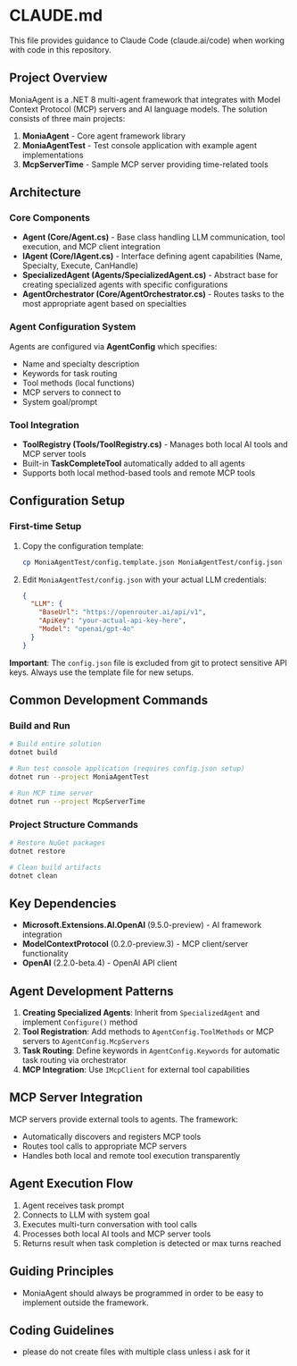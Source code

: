 # CLAUDE.md

This file provides guidance to Claude Code (claude.ai/code) when working with code in this repository.

## Project Overview

MoniaAgent is a .NET 8 multi-agent framework that integrates with Model Context Protocol (MCP) servers and AI language models. The solution consists of three main projects:

1. **MoniaAgent** - Core agent framework library
2. **MoniaAgentTest** - Test console application with example agent implementations
3. **McpServerTime** - Sample MCP server providing time-related tools

## Architecture

### Core Components

- **Agent (Core/Agent.cs)** - Base class handling LLM communication, tool execution, and MCP client integration
- **IAgent (Core/IAgent.cs)** - Interface defining agent capabilities (Name, Specialty, Execute, CanHandle)
- **SpecializedAgent (Agents/SpecializedAgent.cs)** - Abstract base for creating specialized agents with specific configurations
- **AgentOrchestrator (Core/AgentOrchestrator.cs)** - Routes tasks to the most appropriate agent based on specialties

### Agent Configuration System

Agents are configured via **AgentConfig** which specifies:
- Name and specialty description
- Keywords for task routing
- Tool methods (local functions)
- MCP servers to connect to
- System goal/prompt

### Tool Integration

- **ToolRegistry (Tools/ToolRegistry.cs)** - Manages both local AI tools and MCP server tools
- Built-in **TaskCompleteTool** automatically added to all agents
- Supports both local method-based tools and remote MCP tools

## Configuration Setup

### First-time Setup
1. Copy the configuration template:
   ```bash
   cp MoniaAgentTest/config.template.json MoniaAgentTest/config.json
   ```
2. Edit `MoniaAgentTest/config.json` with your actual LLM credentials:
   ```json
   {
     "LLM": {
       "BaseUrl": "https://openrouter.ai/api/v1",
       "ApiKey": "your-actual-api-key-here",
       "Model": "openai/gpt-4o"
     }
   }
   ```

**Important**: The `config.json` file is excluded from git to protect sensitive API keys. Always use the template file for new setups.

## Common Development Commands

### Build and Run
```bash
# Build entire solution
dotnet build

# Run test console application (requires config.json setup)
dotnet run --project MoniaAgentTest

# Run MCP time server
dotnet run --project McpServerTime
```

### Project Structure Commands
```bash
# Restore NuGet packages
dotnet restore

# Clean build artifacts
dotnet clean
```

## Key Dependencies

- **Microsoft.Extensions.AI.OpenAI** (9.5.0-preview) - AI framework integration
- **ModelContextProtocol** (0.2.0-preview.3) - MCP client/server functionality
- **OpenAI** (2.2.0-beta.4) - OpenAI API client

## Agent Development Patterns

1. **Creating Specialized Agents**: Inherit from `SpecializedAgent` and implement `Configure()` method
2. **Tool Registration**: Add methods to `AgentConfig.ToolMethods` or MCP servers to `AgentConfig.McpServers`
3. **Task Routing**: Define keywords in `AgentConfig.Keywords` for automatic task routing via orchestrator
4. **MCP Integration**: Use `IMcpClient` for external tool capabilities

## MCP Server Integration

MCP servers provide external tools to agents. The framework:
- Automatically discovers and registers MCP tools
- Routes tool calls to appropriate MCP servers
- Handles both local and remote tool execution transparently

## Agent Execution Flow

1. Agent receives task prompt
2. Connects to LLM with system goal
3. Executes multi-turn conversation with tool calls
4. Processes both local AI tools and MCP server tools
5. Returns result when task completion is detected or max turns reached

## Guiding Principles

- MoniaAgent should always be programmed in order to be easy to implement outside the framework.

## Coding Guidelines

- please do not create files with multiple class unless i ask for it